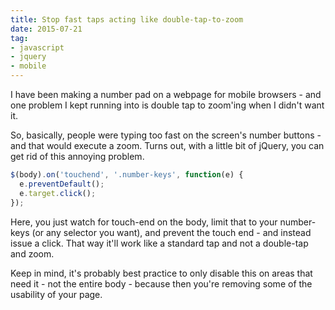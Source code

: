 ```yaml
---
title: Stop fast taps acting like double-tap-to-zoom
date: 2015-07-21
tag:
- javascript
- jquery
- mobile
---
```

I have been making a number pad on a webpage for mobile browsers - and one problem I kept running into is double tap to zoom'ing when I didn't want it.

<!--more-->

So, basically, people were typing too fast on the screen's number buttons - and that would execute a zoom.  Turns out, with a little bit of jQuery, you can get rid of this annoying problem.  

```javascript
$(body).on('touchend', '.number-keys', function(e) {
  e.preventDefault();
  e.target.click();
});
```

Here, you just watch for touch-end on the body, limit that to your number-keys (or any selector you want), and prevent the touch end - and instead issue a click.  That way it'll work like a standard tap and not a double-tap and zoom.

Keep in mind, it's probably best practice to only disable this on areas that need it - not the entire body - because then you're removing some of the usability of your page.
